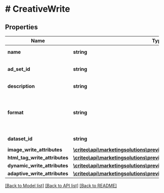 # # CreativeWrite

## Properties

Name | Type | Description | Notes
------------ | ------------- | ------------- | -------------
**name** | **string** | The name of the creative |
**ad_set_id** | **string** | Ad set on which Creative will be applied |
**description** | **string** | The description of the creative | [optional]
**format** | **string** | The format of the creative  You can use \&quot;Image\&quot;, \&quot; HtmlTag\&quot; or \&quot;Dynamic\&quot; | [optional]
**dataset_id** | **string** | Dataset linked to the Creative | [optional]
**image_write_attributes** | [**\criteo\api\marketingsolutions\preview\Model\ImageWriteAttributes**](ImageWriteAttributes.md) |  | [optional]
**html_tag_write_attributes** | [**\criteo\api\marketingsolutions\preview\Model\HtmlTagWriteAttributes**](HtmlTagWriteAttributes.md) |  | [optional]
**dynamic_write_attributes** | [**\criteo\api\marketingsolutions\preview\Model\DynamicWriteAttributes**](DynamicWriteAttributes.md) |  | [optional]
**adaptive_write_attributes** | [**\criteo\api\marketingsolutions\preview\Model\AdaptiveWriteAttributes**](AdaptiveWriteAttributes.md) |  | [optional]

[[Back to Model list]](../../README.md#models) [[Back to API list]](../../README.md#endpoints) [[Back to README]](../../README.md)
